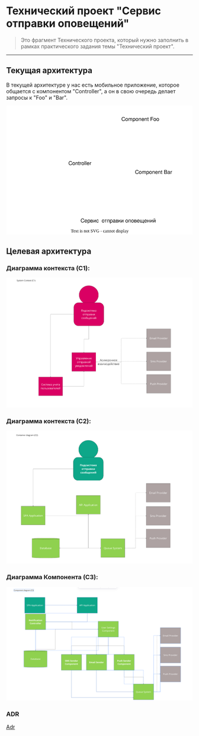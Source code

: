 # Технический проект "Сервис отправки оповещений"

> Это фрагмент Технического проекта, который нужно заполнить в рамках практического задания темы "Технический проект".
---

## Текущая архитектура

В текущей архитектуре у нас есть мобильное приложение, которое общается с компонентом "Controller", а он в свою очередь делает запросы к "Foo" и "Bar".

![alt text](static/current_arch.svg)


## Целевая архитектура

### Диаграмма контекста (C1):
![C1](images/C1.png)


### Диаграмма контекста (C2):
![C2](images/C2.png)

### Диаграмма Компонента (C3):
![C3](images/C3.png)


### ADR
[Adr](adr.md)